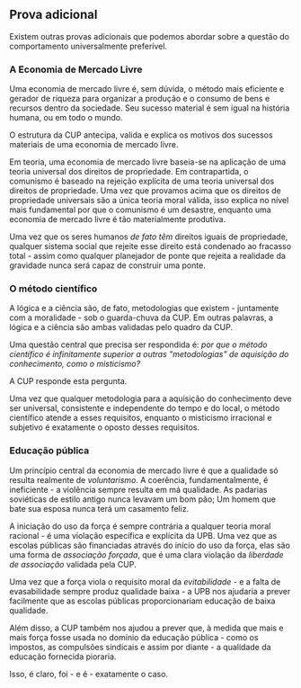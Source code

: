## Prova adicional

Existem outras provas adicionais que podemos abordar sobre a questão do comportamento universalmente preferível.

### A Economia de Mercado Livre

Uma economia de mercado livre é, sem dúvida, o método mais eficiente e gerador de riqueza para organizar a produção e o consumo de bens e recursos dentro da sociedade. Seu sucesso material é sem igual na história humana, ou em todo o mundo.

O estrutura da CUP antecipa, valida e explica os motivos dos sucessos materiais de uma economia de mercado livre.

Em teoria, uma economia de mercado livre baseia-se na aplicação de uma teoria universal dos direitos de propriedade. Em contrapartida, o comunismo é baseado na rejeição explícita de uma teoria universal dos direitos de propriedade. Uma vez que provamos acima que os direitos de propriedade universais são a única teoria moral válida, isso explica no nível mais fundamental por que o comunismo é um desastre, enquanto uma economia de mercado livre é tão materialmente produtiva.

Uma vez que os seres humanos *de fato têm* direitos iguais de propriedade, qualquer sistema social que rejeite esse direito está condenado ao fracasso total - assim como qualquer planejador de ponte que rejeita a realidade da gravidade nunca será capaz de construir uma ponte.

### O método científico

A lógica e a ciência são, de fato, metodologias que existem - juntamente com a moralidade - sob o guarda-chuva da CUP. Em outras palavras, a lógica e a ciência são ambas validadas pelo quadro da CUP.

Uma questão central que precisa ser respondida é: *por que o método científico é infinitamente superior a outras "metodologias" de aquisição do conhecimento, como o misticismo?*

A CUP responde esta pergunta.

Uma vez que qualquer metodologia para a aquisição do conhecimento deve ser universal, consistente e independente do tempo e do local, o método científico atende a esses requisitos, enquanto o misticismo irracional e subjetivo é exatamente o oposto desses requisitos.

### Educação pública

Um princípio central da economia de mercado livre é que a qualidade só resulta realmente de *voluntarismo*. A coerência, fundamentalmente, é ineficiente - a violência sempre resulta em má qualidade. As padarias soviéticas de estilo antigo nunca levavam um bom pão; Um homem que bate sua esposa nunca terá um casamento feliz.

A iniciação do uso da força é sempre contrária a qualquer teoria moral racional - é uma violação específica e explícita da UPB. Uma vez que as escolas públicas são financiadas através do início do uso da força, elas são uma forma de *associação forçada*, que é uma clara violação da *liberdade de associação* validada pela CUP.

Uma vez que a força viola o requisito moral da *evitabilidade* - e a falta de evasabilidade sempre produz qualidade baixa - a UPB nos ajudaria a prever facilmente que as escolas públicas proporcionariam educação de baixa qualidade.

Além disso, a CUP também nos ajudou a prever que, à medida que mais e mais força fosse usada no domínio da educação pública - como os impostos, as compulsões sindicais e assim por diante - a qualidade da educação fornecida pioraria.

Isso, é claro, foi - e é - exatamente o caso.

